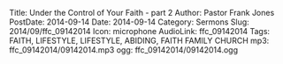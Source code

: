 Title: Under the Control of Your Faith - part 2
Author: Pastor Frank Jones
PostDate: 2014-09-14
Date: 2014-09-14
Category: Sermons
Slug: 2014/09/ffc_09142014
Icon: microphone
AudioLink: ffc_09142014
Tags: FAITH, LIFESTYLE, LIFESTYLE, ABIDING, FAITH FAMILY CHURCH
mp3: ffc_09142014/09142014.mp3
ogg: ffc_09142014/09142014.ogg
